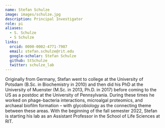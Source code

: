 ```yaml
---
name: Stefan Schulze
image: images/schulze.jpg
description: Principal Investigator
role: pi
aliases:
  - S. Schulze
  - S Schulze
links:
  orcid: 0000-0002-4771-7987
  email: stefan.schulze@rit.edu
  google-scholar: Stefan Schulze
  github: StSchulze
  twitter: schulze_lab
---
```


Originally from Germany, Stefan went to college at the University of Potsdam (B.Sc. in Biochemistry in 2010) and then did his PhD at the University of Muenster (M.Sc. in 2013, Ph.D. in 2017) before coming to the US as a postdoc at the University of Pennsylvania. During these times he worked on phage-bacteria interactions, microalgal proteomics, and archaeal biofilm formation – with glycobiology as the connecting theme between these areas. With the beginning of the fall semester 2022, Stefan is starting his lab as an Assistant Professor in the School of Life Sciences at RIT.

